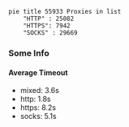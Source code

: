 
```mermaid
pie title 55933 Proxies in list
    "HTTP" : 25082
    "HTTPS": 7942
    "SOCKS" : 29669
```

### Some Info
#### Average Timeout

- mixed: 3.6s
- http: 1.8s
- https: 8.2s
- socks: 5.1s